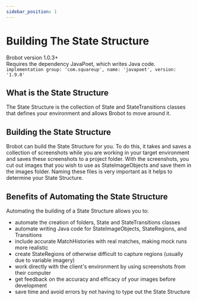 ```yaml
---
sidebar_position: 1
---
```


# Building The State Structure
Brobot version 1.0.3+    
Requires the dependency JavaPoet, which writes Java code.  
`implementation group: 'com.squareup', name: 'javapoet', version: '1.9.0'`

## What is the State Structure

The State Structure is the collection of State and StateTransitions classes
that defines your environment and allows Brobot to move around it.

## Building the State Structure

Brobot can build the State Structure for you. To do this, it takes and saves 
a collection of screenshots while you are working in your target environment and 
saves these screenshots to a project folder. With the screenshots, you cut out 
images that you wish to use as StateImageObjects and save them in the images folder. 
Naming these files is very important as it helps to determine your State Structure. 

## Benefits of Automating the State Structure

Automating the building of a State Structure allows you to:  
- automate the creation of folders, State and StateTransitions classes
- automate writing Java code for StateImageObjects, StateRegions, and Transitions
- include accurate MatchHistories with real matches, making mock runs more realistic
- create StateRegions of otherwise difficult to capture regions 
(usually due to variable imagery)
- work directly with the client's environment by using screenshots from their computer
- get feedback on the accuracy and efficacy of your images before development
- save time and avoid errors by not having to type out the State Structure

